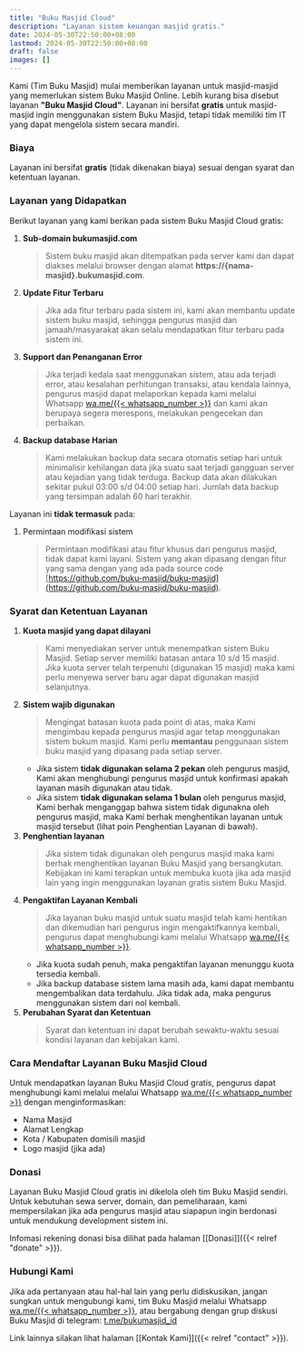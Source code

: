 ```yaml
---
title: "Buku Masjid Cloud"
description: "Layanan sistem keuangan masjid gratis."
date: 2024-05-30T22:50:00+08:00
lastmod: 2024-05-30T22:50:00+08:00
draft: false
images: []
---
```


Kami (Tim Buku Masjid) mulai memberikan layanan untuk masjid-masjid yang memerlukan sistem Buku Masjid Online. Lebih kurang bisa disebut layanan **"Buku Masjid Cloud"**. Layanan ini bersifat **gratis** untuk masjid-masjid ingin menggunakan sistem Buku Masjid, tetapi tidak memiliki tim IT yang dapat mengelola sistem secara mandiri.

### Biaya

Layanan ini bersifat **gratis** (tidak dikenakan biaya) sesuai dengan syarat dan ketentuan layanan.

### Layanan yang Didapatkan

Berikut layanan yang kami berikan pada sistem Buku Masjid Cloud gratis:

1. **Sub-domain bukumasjid.com**
    > Sistem buku masjid akan ditempatkan pada server kami dan dapat diakses melalui browser dengan alamat **https://{nama-masjid}.bukumasjid.com**.
1. **Update Fitur Terbaru**
    > Jika ada fitur terbaru pada sistem ini, kami akan membantu update sistem buku masjid, sehingga pengurus masjid dan jamaah/masyarakat akan selalu mendapatkan fitur terbaru pada sistem ini.
1. **Support dan Penanganan Error**
    > Jika terjadi kedala saat menggunakan sistem, atau ada terjadi error, atau kesalahan perhitungan transaksi, atau kendala lainnya, pengurus masjid dapat melaporkan kepada kami melalui Whatsapp <a href="https://wa.me/{{< whatsapp_number >}}" target="_blank">wa.me/{{< whatsapp_number >}}</a> dan kami akan berupaya segera merespons, melakukan pengecekan dan perbaikan.
1. **Backup database Harian**
    > Kami melakukan backup data secara otomatis setiap hari untuk minimalisir kehilangan data jika suatu saat terjadi gangguan server atau kejadian yang tidak terduga. Backup data akan dilakukan sekitar pukul 03:00 s/d 04:00 setiap hari. Jumlah data backup yang tersimpan adalah 60 hari terakhir.

Layanan ini **tidak termasuk** pada:

1. Permintaan modifikasi sistem
    > Permintaan modifikasi atau fitur khusus dari pengurus masjid, tidak dapat kami layani. Sistem yang akan dipasang dengan fitur yang sama dengan yang ada pada source code [https://github.com/buku-masjid/buku-masjid](https://github.com/buku-masjid/buku-masjid).

### Syarat dan Ketentuan Layanan

1. **Kuota masjid yang dapat dilayani**
    > Kami menyediakan server untuk menempatkan sistem Buku Masjid. Setiap server memiliki batasan antara 10 s/d 15 masjid. Jika kuota server telah terpenuhi (digunakan 15 masjid) maka kami perlu menyewa server baru agar dapat digunakan masjid selanjutnya.
1. **Sistem wajib digunakan**
    > Mengingat batasan kuota pada point di atas, maka Kami mengimbau kepada pengurus masjid agar tetap menggunakan sistem bukum masjid. Kami perlu **memantau** penggunaan sistem buku masjid yang dipasang pada setiap server.
    - Jika sistem **tidak digunakan selama 2 pekan** oleh pengurus masjid, Kami akan menghubungi pengurus masjid untuk konfirmasi apakah layanan masih digunakan atau tidak.
    - Jika sistem **tidak digunakan selama 1 bulan** oleh pengurus masjid, Kami berhak menganggap bahwa sistem tidak digunakna oleh pengurus masjid, maka Kami berhak menghentikan layanan untuk masjid tersebut (lihat poin Penghentian Layanan di bawah).
1. **Penghentian layanan**
    > Jika sistem tidak digunakan oleh pengurus masjid maka kami berhak menghentikan layanan Buku Masjid yang bersangkutan. Kebijakan ini kami terapkan untuk membuka kuota jika ada masjid lain yang ingin menggunakan layanan gratis sistem Buku Masjid.
1. **Pengaktifan Layanan Kembali**
    > Jika layanan buku masjid untuk suatu masjid telah kami hentikan dan dikemudian hari pengurus ingin mengaktifkannya kembali, pengurus dapat menghubungi kami melalui Whatsapp <a href="https://wa.me/{{< whatsapp_number >}}" target="_blank">wa.me/{{< whatsapp_number >}}</a>.
    - Jika kuota sudah penuh, maka pengaktifan layanan menunggu kuota tersedia kembali.
    - Jika backup database sistem lama masih ada, kami dapat membantu mengembalikan data terdahulu. Jika tidak ada, maka pengurus menggunakan sistem dari nol kembali.
1. **Perubahan Syarat dan Ketentuan**
    > Syarat dan ketentuan ini dapat berubah sewaktu-waktu sesuai kondisi layanan dan kebijakan kami.

### Cara Mendaftar Layanan Buku Masjid Cloud

Untuk mendapatkan layanan Buku Masjid Cloud gratis, pengurus dapat menghubungi kami melalui melalui Whatsapp <a href="https://wa.me/{{< whatsapp_number >}}" target="_blank">wa.me/{{< whatsapp_number >}}</a> dengan menginformasikan:
- Nama Masjid
- Alamat Lengkap
- Kota / Kabupaten domisili masjid
- Logo masjid (jika ada)

### Donasi

Layanan Buku Masjid Cloud gratis ini dikelola oleh tim Buku Masjid sendiri. Untuk kebutuhan sewa server, domain, dan pemeliharaan, kami mempersilakan jika ada pengurus masjid atau siapapun ingin berdonasi untuk mendukung development sistem ini.

Infomasi rekening donasi bisa dilihat pada halaman [[Donasi]]({{< relref "donate" >}}).

### Hubungi Kami

Jika ada pertanyaan atau hal-hal lain yang perlu didiskusikan, jangan sungkan untuk mengubungi kami, tim Buku Masjid melalui Whatsapp <a href="https://wa.me/{{< whatsapp_number >}}" target="_blank">wa.me/{{< whatsapp_number >}}</a>, atau bergabung dengan grup diskusi Buku Masjid di telegram: <a href="https://t.me/bukumasjid_id" target="_blank">t.me/bukumasjid_id</a>

Link lainnya silakan lihat halaman [[Kontak Kami]]({{< relref "contact" >}}).
